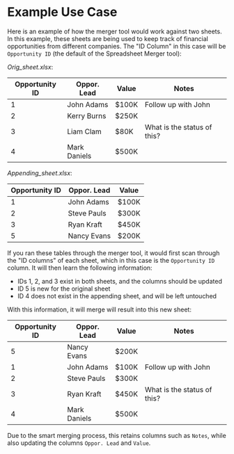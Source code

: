 # Example Use Case

Here is an example of how the merger tool would work against two sheets. In this example, these sheets are being used to
keep track of financial opportunities from different companies. The "ID Column" in this case will be `Opportunity ID`
(the default of the Spreadsheet Merger tool):

*Orig_sheet.xlsx*:

| Opportunity ID | Oppor. Lead  | Value | Notes                       |
|----------------|--------------|-------|-----------------------------|
| 1              | John Adams   | $100K | Follow up with John         |
| 2              | Kerry Burns  | $250K |                             |
| 3              | Liam Clam    | $80K  | What is the status of this? |
| 4              | Mark Daniels | $500K |                             |

*Appending_sheet.xlsx*:

| Opportunity ID | Oppor. Lead | Value |
|----------------|-------------|-------|
| 1              | John Adams  | $100K |
| 2              | Steve Pauls | $300K |
| 3              | Ryan Kraft  | $450K |
| 5              | Nancy Evans | $200K |

If you ran these tables through the merger tool, it would first scan through the "ID columns" of each sheet, which in
this case is the `Opportunity ID` column. It will then learn the following information:
* IDs 1, 2, and 3 exist in both sheets, and the columns should be updated
* ID 5 is new for the original sheet
* ID 4 does not exist in the appending sheet, and will be left untouched

With this information, it will merge will result into this new sheet:

| Opportunity ID | Oppor. Lead  | Value | Notes                       |
|----------------|--------------|-------|-----------------------------|
| 5              | Nancy Evans  | $200K |                             |
| 1              | John Adams   | $100K | Follow up with John         |
| 2              | Steve Pauls  | $300K |                             |
| 3              | Ryan Kraft   | $450K | What is the status of this? |
| 4              | Mark Daniels | $500K |                             |

Due to the smart merging process, this retains columns such as `Notes`, while also updating the columns `Oppor. Lead`
and `Value`.
